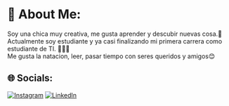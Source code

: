 # 💫 About Me:
Soy una chica muy creativa, me gusta aprender y descubir nuevas cosa.🦋
<br>Actualmente soy estudiante y ya casi finalizando mi primera carrera como estudiante de TI. 👨🏻‍💻
<br> Me gusta la natacion, leer, pasar tiempo con seres queridos y amigos😊

## 🌐 Socials:
[![Instagram](https://img.shields.io/badge/Instagram-%23E4405F.svg?logo=Instagram&logoColor=white)](https://instagram.com/gene.1708quiros/) [![LinkedIn](https://img.shields.io/badge/LinkedIn-%230077B5.svg?logo=linkedin&logoColor=white)](https://www.linkedin.com/in/génesis-barahona-quirós-6b6a082aa)
